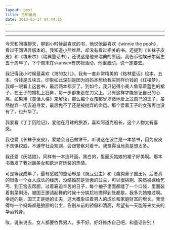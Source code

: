 ```yaml
---
layout: post
title: 告别童话
date: 2013-05-17 04:44:15
---
```


<meta http-equiv='Content-Type' content='text/html; charset=utf-8' />

---

---

今天和同事聊天，聊到小时候最喜欢的书，他说他最喜欢《winnie the
pooh》，看过不同语言版本的。我知道小熊维尼，却没有看过相关的书。还提到《长袜子皮皮》和《埃米尔》（瑞典童话书），还说这是他来瑞典的原因。我告诉他埃米尔诞生五十周年了，下个周末在skansen有庆祝活动，他很激动，说一定要去。


我记得我小时候最喜欢《海的女儿》。我有一套非常精美的《格林童话》绘本，五本，价钱是五块五。印象如此深刻是因为妈妈本想给我买同样价钱的《红楼梦》，我却一眼看上这套书，最后两本都买了。到如今，我只记得小美人鱼穿着蓝色的裙子，在王子的婚礼上狂舞，每一步都象走在刀尖上，只有这样才能忘记自己的心痛。如果用《童话人格》来解读，那么每个女孩都曾卑微地爱上过自己的王子，虽然抛弃一切去追寻爱，最后免不了还是被抛弃的命运。那个爱着王子的女孩再也没有了，也升华了。

我爱看《丁丁历险记》，爱他在月球的旅游，喜欢阿道克船长，这个人物太有喜感。


我也爱《长袜子皮皮》，爱她会自己做饼干。听说这在波兰是一本禁书，因为皮皮不畏惧权威，不遵守社会规则，会跟警察对着干。我觉得当局真是想太多。

我还爱《灰姑娘》，同样有一本连环画，黑白的，里面灰姑娘的裙子好美啊。那本书激发了我对画美女和欧洲宫廷装的热情。


可是等我成年了，最有感触的童话却是《豌豆公主》和《鹰钩鼻子国王》。后者真的很象一个女人成长的经历，没结婚前是骄傲的公主，可以很挑剔，突然被嫁给乞丐，到王宫去帮厨，过着窘迫辛苦的日子，每个袖子里面都缝了一个口袋，里面装着剩菜剩汤，被国王邀请起舞的时候十分尴尬地撒得到处都是。我多为她难过啊。幸运的是，国王正是她的丈夫，这大概象征着男人的成长和家庭财富的增长。我觉得每一个妈妈都是狼狈的公主，告别从前的骄傲和清高，希望有一天能等来丈夫的华丽转身。

唉，说来说去，女人都要依靠男人，多不好。好好修炼自己吧，和童话告别！


